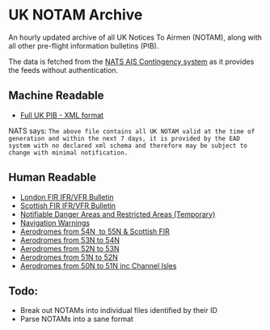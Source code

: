 # UK NOTAM Archive
An hourly updated archive of all UK Notices To Airmen (NOTAM), along with all other pre-flight information bulletins (PIB).

The data is fetched from the [NATS AIS Contingency system](https://www.nats.aero/do-it-online/pre-flight-information-bulletins/) as it provides the feeds without authentication.

Machine Readable
---

* [Full UK PIB - XML format](data/PIB.xml)

NATS says: ``The above file contains all UK NOTAM valid at the time of generation and within the next 7 days, it is provided by the EAD system with no declared xml schema and therefore may be subject to change with minimal notification.``

Human Readable
---

* [London FIR IFR/VFR Bulletin](html/pib3.shtml)
* [Scottish FIR IFR/VFR Bulletin](html/pib4.shtml)
* [Notifiable Danger Areas and Restricted Areas (Temporary)](html/pib5.shtml)
* [Navigation Warnings](html/pib6.shtml)
* [Aerodromes from 54N &nbsp;to 55N &amp; Scottish FIR](html/pib54n.shtml)
* [Aerodromes from 53N to 54N](html/pib53n.shtml)
* [Aerodromes from 52N to 53N](html/pib52n.shtml)
* [Aerodromes from 51N to 52N](html/pib51n.shtml)
* [Aerodromes from 50N to 51N inc Channel Isles](html/pib50n.shtml)

Todo:
--
* Break out NOTAMs into individual files identified by their ID
* Parse NOTAMs into a sane format

